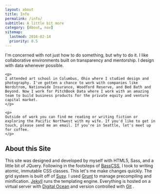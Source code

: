 ```yaml
---
layout: about
title: Info
permalink: /info/
subtitle: A little bit more
category: [About, nav]
sitemap:
  lastmod: 2016-02-14
  priority: 0.5
---
```


<div class="xs-mb-5">
	<p>
	I'm concerned with not just how to do something, but why to do it. I like collaborative environments built on transparency and mentorship. I design with data whenever possible.
	</p>

	<p>
	I attended art school in Columbus, Ohio where I studied design and photography. I've gotten a chance to work with companies like Nordstrom, Nationwide Insurance, Woodford Reserve, and Bed Bath and Beyond. Now I work for PitchBook Data where I work with an amazing team to build business products for the private equity and venture capital market.
	</p>

	<p>
	Outside of work you can find me reading or writing fiction or exploring the Pacific Northwest with my wife. If you'd like to get in touch, please send me an email. If you're in Seattle, let's meet up for coffee.
	</p>
			
</div>

<h2> About this Site </h2>
<p>
	This site was designed and developed by myself with HTML5, Sass, and a little bit of JQuery. Following in the footsteps of <a href="https://github.com/basscss/basscss" alt="BassCSS Github" class="u"> BassCSS</a>, I took to writing atomic, immutable CSS classes. This let's me make changes quickly. The grid system is built off of <a href="http://susy.oddbird.net/" alt="Susy" class="u"> Susy</a>. I used <a href="http://gruntjs.com/" alt="GruntJS" class="u"> Grunt</a>  to manage precompiling and minification. <a href="http://jekyllrb.com/" alt="Jekyll" class="u"> Jekyll</a> runs the templating engine. Everything is hosted on a virtual server with <a href="http://digitalocean.com/" alt="Digital Ocean" class="u"> Digital Ocean</a>  and version controlled with <a href="http://git-scm.com/" alt="Git" class="u"> Git</a> . 
</p>
